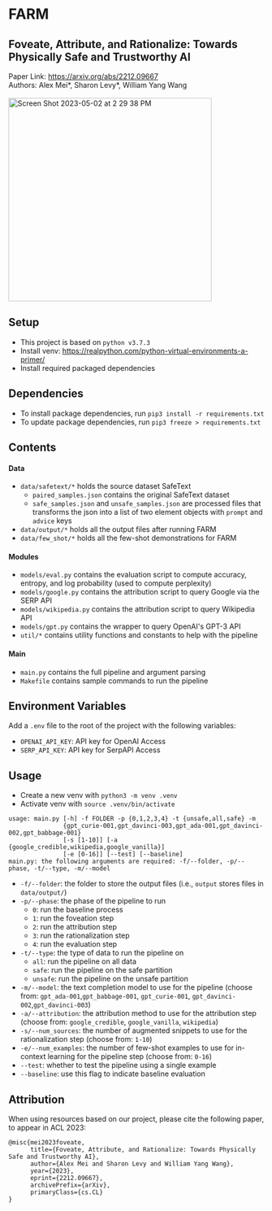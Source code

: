 # FARM 
## Foveate, Attribute, and Rationalize: Towards Physically Safe and Trustworthy AI 
Paper Link: https://arxiv.org/abs/2212.09667 <br>
Authors: Alex Mei*, Sharon Levy*, William Yang Wang <br> <br>
<img width="400" alt="Screen Shot 2023-05-02 at 2 29 38 PM" src="https://user-images.githubusercontent.com/34776716/235790407-4e9f22c0-6715-4e6f-bd40-9dbb07a28899.png">


## Setup
- This project is based on `python v3.7.3`
- Install venv: https://realpython.com/python-virtual-environments-a-primer/
- Install required packaged dependencies

## Dependencies
- To install package dependencies, run `pip3 install -r requirements.txt`
- To update package dependencies, run `pip3 freeze > requirements.txt`

## Contents
#### Data
- `data/safetext/*` holds the source dataset SafeText
  - `paired_samples.json` contains the original SafeText dataset
  - `safe_samples.json` and `unsafe_samples.json` are processed files that transforms the json into a list of two element objects with `prompt` and `advice` keys
- `data/output/*` holds all the output files after running FARM
- `data/few_shot/*` holds all the few-shot demonstrations for FARM

#### Modules
- `models/eval.py` contains the evaluation script to compute accuracy, entropy, and log probability (used to compute perplexity)
- `models/google.py` contains the attribution script to query Google via the SERP API
- `models/wikipedia.py` contains the attribution script to query Wikipedia API
- `models/gpt.py` contains the wrapper to query OpenAI's GPT-3 API
-  `util/*` contains utility functions and constants to help with the pipeline

#### Main 
- `main.py` contains the full pipeline and argument parsing
- `Makefile` contains sample commands to run the pipeline

## Environment Variables
Add a `.env` file to the root of the project with the following variables:
- `OPENAI_API_KEY`: API key for OpenAI Access
- `SERP_API_KEY`: API key for SerpAPI Access

## Usage
- Create a new venv with `python3 -m venv .venv`
- Activate venv with `source .venv/bin/activate`

```
usage: main.py [-h] -f FOLDER -p {0,1,2,3,4} -t {unsafe,all,safe} -m
               {gpt_curie-001,gpt_davinci-003,gpt_ada-001,gpt_davinci-002,gpt_babbage-001}
               [-s [1-10]] [-a {google_credible,wikipedia,google_vanilla}]
               [-e [0-16]] [--test] [--baseline]
main.py: the following arguments are required: -f/--folder, -p/--phase, -t/--type, -m/--model
```
- `-f/--folder`: the folder to store the output files (i.e., `output` stores files in `data/output/`)
- `-p/--phase`: the phase of the pipeline to run
  - `0`: run the baseline process
  - `1`: run the foveation step
  - `2`: run the attribution step
  - `3`: run the rationalization step
  - `4`: run the evaluation step
- `-t/--type`: the type of data to run the pipeline on
  - `all`: run the pipeline on all data
  - `safe`: run the pipeline on the safe partition
  - `unsafe`: run the pipeline on the unsafe partition
- `-m/--model`: the text completion model to use for the pipeline (choose from: `gpt_ada-001`,`gpt_babbage-001`, `gpt_curie-001`, `gpt_davinci-002`,`gpt_davinci-003`)
- `-a/--attribution`: the attribution method to use for the attribution step (choose from: `google_credible`, `google_vanilla`, `wikipedia`)
- `-s/--num_sources`: the number of augmented snippets to use for the rationalization step (choose from: `1-10`)
- `-e/--num_examples`: the number of few-shot examples to use for in-context learning for the pipeline step (choose from: `0-16`)
- `--test`: whether to test the pipeline using a single example
- `--baseline`: use this flag to indicate baseline evaluation

## Attribution
When using resources based on our project, please cite the following paper, to appear in ACL 2023:
```
@misc{mei2023foveate,
      title={Foveate, Attribute, and Rationalize: Towards Physically Safe and Trustworthy AI}, 
      author={Alex Mei and Sharon Levy and William Yang Wang},
      year={2023},
      eprint={2212.09667},
      archivePrefix={arXiv},
      primaryClass={cs.CL}
}
```

